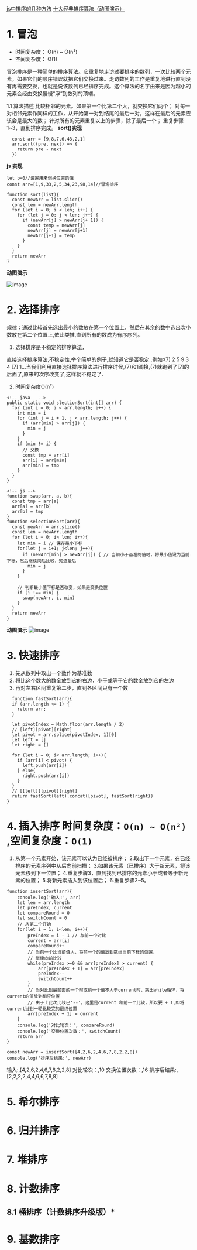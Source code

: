 [js中排序的几种方法](https://www.cnblogs.com/chenhuichao/p/13528620.html)
[十大经典排序算法（动图演示）](https://www.cnblogs.com/onepixel/articles/7674659.html)


# 1. 冒泡

- 时间复杂度： O(n) ~ O(n²)
- 空间复杂度： O(1)

冒泡排序是一种简单的排序算法。它重复地走访过要排序的数列，一次比较两个元素，如果它们的顺序错误就把它们交换过来。走访数列的工作是重复地进行直到没有再需要交换，也就是说该数列已经排序完成。这个算法的名字由来是因为越小的元素会经由交换慢慢“浮”到数列的顶端。 

1.1 算法描述
比较相邻的元素。如果第一个比第二个大，就交换它们两个；
对每一对相邻元素作同样的工作，从开始第一对到结尾的最后一对，这样在最后的元素应该会是最大的数；
针对所有的元素重复以上的步骤，除了最后一个；
重复步骤1~3，直到排序完成。
**sort()实现**
```
  const arr = [9,8,7,6,43,2,1]
  arr.sort((pre, next) => {
    return pre - next
  })
```

**js 实现**
```
let b=0//设置用来调换位置的值
const arr=[1,9,33,2,5,34,23,98,14]//冒泡排序

function sort(list){
  const newArr = list.slice()
  const len = newArr.length
  for (let i = 0; i < len; i++) {
    for (let j = 0; j < len; j++) {
      if (newArr[j] > newArr[j+ 1]) {
        const temp = newArr[j]
        newArr[j] = newArr[j+1]
        newArr[j+1] = temp
      }
    }
  }
  return newArr
}
```

**动图演示**

![image]('./../imgs/bubble.gif)

# 2. 选择排序
规律：通过比较首先选出最小的数放在第一个位置上，然后在其余的数中选出次小数放在第二个位置上,依此类推,直到所有的数成为有序序列。

1. 选择排序是不稳定的排序算法，
  
  直接选择排序算法,不稳定性,举个简单的例子,就知道它是否稳定..例如:(7) 2 5 9 3 4 [7] 1...当我们利用直接选择排序算法进行排序时候,(7)和1调换,(7)就跑到了[7]的后面了,原来的次序改变了,这样就不稳定了.

2. 时间复杂度O(n²)


```
<!-- java   -->
public static void slectionSort(int[] arr) {
  for (int i = 0; i < arr.length; i++) {
    int min = i
    for (int j = i + 1, j < arr.length; j++) {
      if (arr[min] > arr[j]) {
        min = j
      }
    }
    if (min != i) {
      // 交换
      const tmp = arr[i]
      arr[i] = arr[min]
      arr[min] = tmp
    }
  }
}

<!-- js -->
function swap(arr, a, b){
  const tmp = arr[a]
  arr[a] = arr[b]
  arr[b] = tmp
}
function selectionSort(arr){
  const newArr = arr.slice()
  const len = newArr.length
  for (let i = 0; i< len; i++){
    let min = i // 保存最小下标
    for(let j = i+1; j<len; j++){
      if (newArr[min] > newArr[j]) { // 当前小于基准的值时，将最小值设为当前下标，然后继续向后比较，知道最后
        min = j
      }
    }

    // 判断最小值下标是否改变，如果是交换位置
    if (i !== min) {
      swap(newArr, i, min)
    }
  }
  return newArr
}
```

**动图演示**
![image](./imgs/selection.gif)
# 3. 快速排序

1. 先从数列中取出一个数作为基准数
2. 将比这个数大的数全放到它的右边，小于或等于它的数全放到它的左边
3. 再对左右区间重复第二步，直到各区间只有一个数
```
  function fastSort(arr){
  if (arr.length <= 1) {
    return arr;
  }

  let pivotIndex = Math.floor(arr.length / 2)
  // [left][pivot][right]
  let pivot = arr.splice(pivotIndex, 1)[0]
  let left = []
  let right = []

  for (let i = 0; i< arr.length; i++){
    if (arr[i] < pivot) {
      left.push(arr[i])
    } else{
      right.push(arr[i])
    }
  }
  // [[left]][pivot][right]
  return fastSort(left).concat([pivot], fastSort(right))
}
```

# 4. 插入排序 时间复杂度：`O(n) ~ O(n²)` ,空间复杂度：`O(1)`
1. 从第一个元素开始，该元素可以认为已经被排序；
2.取出下一个元素，在已经排序的元素序列中从后向前扫描；
3.如果该元素（已排序）大于新元素，将该元素移到下一位置；
4.重复步骤3，直到找到已排序的元素小于或者等于新元素的位置；
5.将新元素插入到该位置后；
6.重复步骤2~5。

```
function insertSort(arr){
    console.log('输入:', arr)
    let len = arr.length
    let preIndex, current
    let compareRound = 0
    let switchCount = 0
    // 从第二个开始
    for(let i = 1; i<len; i++){
        preIndex = i - 1 // 与前一个对比
        current = arr[i]
        compareRound++
        // 当前一个比当前值大，将前一个的值放到数组当前下标的位置，
        // 继续向前比较
        while(preIndex >=0 && arr[preIndex] > current) {
            arr[preIndex + 1] = arr[preIndex]
            preIndex--
            switchCount++
        }
        // 当对比到最前面的一个时或前一个值不大于current时，跳出while循环，将current的值放到相应位置
        // 由于上此次比较已'--'，这里是current 和前一个比较，所以要 + 1,即将current当到一轮比较完的最终位置
        arr[preIndex + 1] = current
    }
    console.log('对比轮次：', compareRound)
    console.log('交换位置次数：', switchCount)
    return arr
}

const newArr = insertSort([4,2,6,2,4,6,7,8,2,2,8])
console.log('排序后结果:', newArr)

```
输入:,[4,2,6,2,4,6,7,8,2,2,8]
对比轮次：,10
交换位置次数：,16
排序后结果:,[2,2,2,2,4,4,6,6,7,8,8]
# 5. 希尔排序

# 6. 归并排序

# 7. 堆排序

# 8. 计数排序


## 8.1 桶排序（计数排序升级版）*

# 9. 基数排序